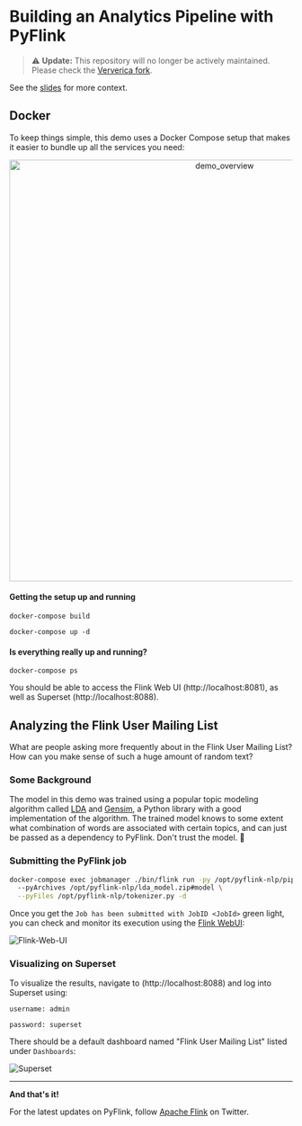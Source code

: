 # Building an Analytics Pipeline with PyFlink

> :warning: **Update:** This repository will no longer be actively maintained. Please check the [Ververica fork](https://github.com/ververica/pyflink-nlp).

See the [slides](https://noti.st/morsapaes/2qPOCm/building-an-end-to-end-analytics-pipeline-with-pyflink) for more context.

## Docker

To keep things simple, this demo uses a Docker Compose setup that makes it easier to bundle up all the services you need:

<p align="center">
<img width="750" alt="demo_overview" src="https://user-images.githubusercontent.com/23521087/105339206-b571d100-5bdc-11eb-8fca-925c5c6656f2.png">
</p>

#### Getting the setup up and running
`docker-compose build`

`docker-compose up -d`

#### Is everything really up and running?

`docker-compose ps`

You should be able to access the Flink Web UI (http://localhost:8081), as well as Superset (http://localhost:8088).

## Analyzing the Flink User Mailing List

What are people asking more frequently about in the Flink User Mailing List? How can you make sense of such a huge amount of random text?

### Some Background

The model in this demo was trained using a popular topic modeling algorithm called [LDA](https://towardsdatascience.com/lda-topic-modeling-an-explanation-e184c90aadcd) and [Gensim](https://radimrehurek.com/gensim/), a Python library with a good implementation of the algorithm. The trained model knows to some extent what combination of words are associated with certain topics, and can just be passed as a dependency to PyFlink. Don't trust the model. :japanese_ogre:

### Submitting the PyFlink job

```bash
docker-compose exec jobmanager ./bin/flink run -py /opt/pyflink-nlp/pipeline.py \ 
  --pyArchives /opt/pyflink-nlp/lda_model.zip#model \
  --pyFiles /opt/pyflink-nlp/tokenizer.py -d
```

Once you get the `Job has been submitted with JobID <JobId>` green light, you can check and monitor its execution using the [Flink WebUI](http://localhost:8081):

![Flink-Web-UI](https://user-images.githubusercontent.com/23521087/105530322-eab71580-5ce7-11eb-9d21-c2b7d608078e.png)

### Visualizing on Superset

To visualize the results, navigate to (http://localhost:8088) and log into Superset using:

`username: admin`

`password: superset`

There should be a default dashboard named "Flink User Mailing List" listed under `Dashboards`:

![Superset](https://user-images.githubusercontent.com/23521087/105530591-497c8f00-5ce8-11eb-8636-3bad2de7bd90.png)

<hr>

**And that's it!**

For the latest updates on PyFlink, follow [Apache Flink](https://twitter.com/ApacheFlink) on Twitter.
